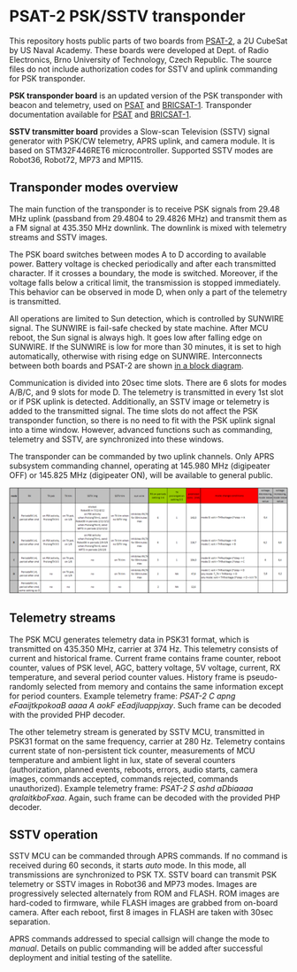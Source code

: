 # PSAT-2 PSK/SSTV transponder
This repository hosts public parts of two boards from [PSAT-2](http://www.aprs.org/psat2.html), a 2U CubeSat by US Naval Academy. These boards were developed at Dept. of Radio Electronics, Brno University of Technology, Czech Republic. The source files do not include authorization codes for SSTV and uplink commanding for PSK transponder.

**PSK transponder board** is an updated version of the PSK transponder with beacon and telemetry, used on [PSAT](http://www.aprs.org/psat.html) and [BRICSAT-1](http://www.aprs.org/bricsat-1.html). Transponder documentation available for [PSAT](http://www.urel.feec.vutbr.cz/esl/files/Projects/PSAT/P%20sat%20transponder%20WEB%20spec02.htm) and [BRICSAT-1](http://www.urel.feec.vutbr.cz/esl/files/Projects/BRICsat/Bricsat%20transponder%20WEB%20spec02.htm).

**SSTV transmitter board** provides a Slow-scan Television (SSTV) signal generator with PSK/CW telemetry, APRS uplink, and camera module. It is based on STM32F446RET6 microcontroller. Supported SSTV modes are Robot36, Robot72, MP73 and MP115.

## Transponder modes overview
The main function of the transponder is to receive PSK signals from 29.48 MHz uplink (passband from 29.4804 to 29.4826 MHz) and transmit them as a FM signal at 435.350 MHz downlink. The downlink is mixed with telemetry streams and SSTV images.

The PSK board switches between modes A to D according to available power. Battery voltage is checked periodically and after each transmitted character. If it crosses a boundary, the mode is switched. Moreover, if the voltage falls below a critical limit, the transmission is stopped immediately. This behavior can be observed in mode D, when only a part of the telemetry is transmitted.

All operations are limited to Sun detection, which is controlled by SUNWIRE signal. The SUNWIRE is fail-safe checked by state machine. After MCU reboot, the Sun signal is always high. It goes low after falling edge on SUNWIRE. If the SUNWIRE is low for more than 30 minutes, it is set to high automatically, otherwise with rising edge on SUNWIRE. Interconnects between both boards and PSAT-2 are shown [in a block diagram](Docs/psk_sstv_interconnect.png).

Communication is divided into 20sec time slots. There are 6 slots for modes A/B/C, and 9 slots for mode D. The telemetry is transmitted in every 1st slot or if PSK uplink is detected. Additionally, an SSTV image or telemetry is added to the transmitted signal. The time slots do not affect the PSK transponder function, so there is no need to fit with the PSK uplink signal into a time window. However, advanced functions such as commanding, telemetry and SSTV, are synchronized into these windows.

The transponder can be commanded by two uplink channels. Only APRS subsystem commanding channel, operating at 145.980 MHz (digipeater OFF) or 145.825 MHz (digipeater ON), will be available to general public.

![Transponder modes](Docs/transponder_modes.png)

## Telemetry streams
The PSK MCU generates telemetry data in PSK31 format, which is transmitted on 435.350 MHz, carrier at 374 Hz. This telemetry consists of current and historical frame. Current frame contains frame counter, reboot counter, values of PSK level, AGC, battery voltage, 5V voltage, current, RX temperature, and several period counter values. History frame is pseudo-randomly selected from memory and contains the same information except for period counters. Example telemetry frame: *PSAT-2 C apng eFaaijtkpokoaB aaaa A aokF eEadjluappjxay*. Such frame can be decoded with the provided PHP decoder.

The other telemetry stream is generated by SSTV MCU, transmitted in PSK31 format on the same frequency, carrier at 280 Hz. Telemetry contains current state of non-persistent tick counter, measurements of MCU temperature and ambient light in lux, state of several counters (authorization, planned events, reboots, errors, audio starts, camera images, commands accepted, commands rejected, commands unauthorized). Example telemetry frame: *PSAT-2 S ashd aDbiaaaa qralaitkboFxaa*. Again, such frame can be decoded with the provided PHP decoder.

## SSTV operation
SSTV MCU can be commanded through APRS commands. If no command is received during 60 seconds, it starts *auto* mode. In this mode, all transmissions are synchronized to PSK TX. SSTV board can transmit PSK telemetry or SSTV images in Robot36 and MP73 modes. Images are progressively selected alternately from ROM and FLASH. ROM images are hard-coded to firmware, while FLASH images are grabbed from on-board camera. After each reboot, first 8 images in FLASH are taken with 30sec separation.

APRS commands addressed to special callsign will change the mode to *manual*. Details on public commanding will be added after successful deployment and initial testing of the satellite.
